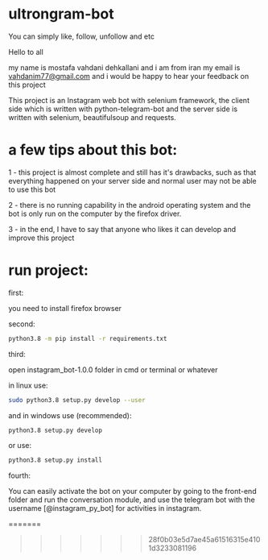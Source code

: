 # ultrongram-bot

You can simply like, follow, unfollow and etc


Hello to all

my name is mostafa vahdani dehkallani and i am from iran my email is vahdanim77@gmail.com and i would be happy to hear your feedback on this project

This project is an Instagram web bot with selenium framework, the client side which is written with python-telegram-bot and the server side is written with selenium, beautifulsoup and requests.


# a few tips about this bot:

1 - this project is almost complete and still has it's drawbacks, such as that everything happened on your server side and normal user may not be able to use this bot

2 - there is no running capability in the android operating system and the bot is only run on the computer by the firefox driver.

3 - in the end, I have to say that anyone who likes it can develop and improve this project


# run project:

first:

you need to install firefox browser

second:

``` bash
python3.8 -m pip install -r requirements.txt
```

third:

open instagram_bot-1.0.0 folder in cmd or terminal or whatever

in linux use:

```bash
sudo python3.8 setup.py develop --user
```
and in windows use (recommended):

```bash
python3.8 setup.py develop
```
or use:

```bash
python3.8 setup.py install
```

fourth:

You can easily activate the bot on your computer by going to the front-end folder and run the conversation module, and use the telegram bot with the username [@instagram_py_bot] for activities in instagram.


=======

>>>>>>> 28f0b03e5d7ae45a61516315e4101d3233081196
